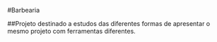 #Barbearia

##Projeto destinado a estudos das diferentes formas de apresentar o mesmo projeto com ferramentas diferentes. 